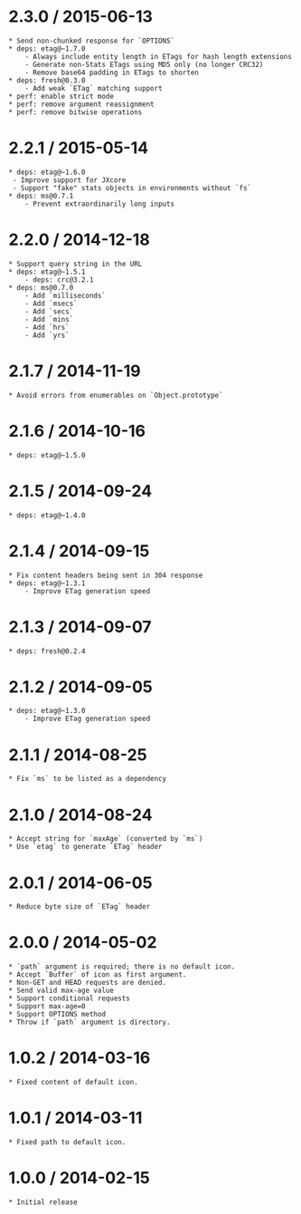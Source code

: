 2.3.0 / 2015-06-13
==================

    * Send non-chunked response for `OPTIONS`
    * deps: etag@~1.7.0
        - Always include entity length in ETags for hash length extensions
        - Generate non-Stats ETags using MD5 only (no longer CRC32)
        - Remove base64 padding in ETags to shorten
    * deps: fresh@0.3.0
        - Add weak `ETag` matching support
    * perf: enable strict mode
    * perf: remove argument reassignment
    * perf: remove bitwise operations

2.2.1 / 2015-05-14
==================

    * deps: etag@~1.6.0
     - Improve support for JXcore
     - Support "fake" stats objects in environments without `fs`
    * deps: ms@0.7.1
        - Prevent extraordinarily long inputs

2.2.0 / 2014-12-18
==================

    * Support query string in the URL
    * deps: etag@~1.5.1
        - deps: crc@3.2.1
    * deps: ms@0.7.0
        - Add `milliseconds`
        - Add `msecs`
        - Add `secs`
        - Add `mins`
        - Add `hrs`
        - Add `yrs`

2.1.7 / 2014-11-19
==================

    * Avoid errors from enumerables on `Object.prototype`

2.1.6 / 2014-10-16
==================

    * deps: etag@~1.5.0

2.1.5 / 2014-09-24
==================

    * deps: etag@~1.4.0

2.1.4 / 2014-09-15
==================

    * Fix content headers being sent in 304 response
    * deps: etag@~1.3.1
        - Improve ETag generation speed

2.1.3 / 2014-09-07
==================

    * deps: fresh@0.2.4

2.1.2 / 2014-09-05
==================

    * deps: etag@~1.3.0
        - Improve ETag generation speed

2.1.1 / 2014-08-25
==================

    * Fix `ms` to be listed as a dependency

2.1.0 / 2014-08-24
==================

    * Accept string for `maxAge` (converted by `ms`)
    * Use `etag` to generate `ETag` header

2.0.1 / 2014-06-05
==================

    * Reduce byte size of `ETag` header

2.0.0 / 2014-05-02
==================

    * `path` argument is required; there is no default icon.
    * Accept `Buffer` of icon as first argument.
    * Non-GET and HEAD requests are denied.
    * Send valid max-age value
    * Support conditional requests
    * Support max-age=0
    * Support OPTIONS method
    * Throw if `path` argument is directory.

1.0.2 / 2014-03-16
==================

    * Fixed content of default icon.

1.0.1 / 2014-03-11
==================

    * Fixed path to default icon.

1.0.0 / 2014-02-15
==================

    * Initial release
